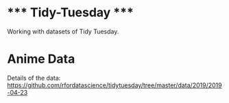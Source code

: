 # *** Tidy-Tuesday ***
Working with datasets of Tidy Tuesday.

# Anime Data
Details of the data: https://github.com/rfordatascience/tidytuesday/tree/master/data/2019/2019-04-23
